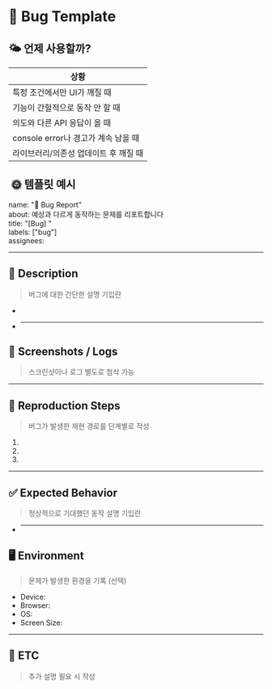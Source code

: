 # 🚨 Bug Template

## 🌤 언제 사용할까?

| 상황                                  |
| ------------------------------------- |
| 특정 조건에서만 UI가 깨질 때          |
| 기능이 간헐적으로 동작 안 할 때       |
| 의도와 다른 API 응답이 올 때          |
| console error나 경고가 계속 남을 때   |
| 라이브러리/의존성 업데이트 후 깨질 때 |

##  🌞 템플릿 예시

name: "🐛 Bug Report" </br>
about: 예상과 다르게 동작하는 문제를 리포트합니다 </br>
title: "[Bug] " </br>
labels: ["bug"] </br>
assignees:

---

## 🐞 Description

> 버그에 대한 간단한 설명 기입란

-
- ***

## 📸 Screenshots / Logs

> 스크린샷이나 로그 별도로 첨삭 가능

---

## 🧪 Reproduction Steps

> 버그가 발생한 재현 경로를 단계별로 작성

1.
2.
3.

---

## ✅ Expected Behavior

> 정상적으로 기대했던 동작 설명 기입란

- ***

## 🖥️ Environment

> 문제가 발생한 환경을 기록 (선택)

- Device:
- Browser:
- OS:
- Screen Size:

---

## 📎 ETC

> 추가 설명 필요 시 작성
